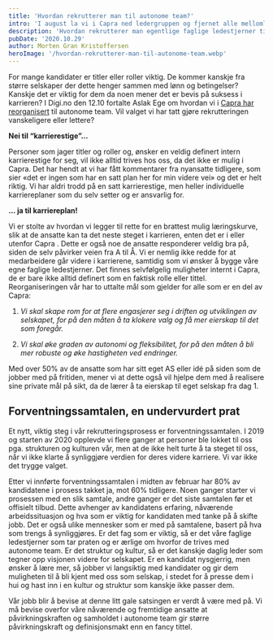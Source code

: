 ```yaml
---
title: 'Hvordan rekrutterer man til autonome team?'
intro: 'I august la vi i Capra ned ledergruppen og fjernet alle mellomledere i jakten på flat struktur. Hvordan rekrutterer man egentlige faglige ledestjerner til et selskap der titler betyr nada, men kultur og påvirkningskraft er drivakslene?'
description: 'Hvordan rekrutterer man egentlige faglige ledestjerner til et selskap der titler betyr nada, men kultur og påvirkningskraft er drivakslene?'
pubDate: '2020.10.29'
author: Morten Gran Kristoffersen
heroImage: '/hvordan-rekrutterer-man-til-autonome-team.webp'
---
```


For mange kandidater er titler eller roller viktig. De kommer kanskje fra større selskaper der dette henger sammen med lønn og betingelser? Kanskje det er viktig for dem da noen mener det er bevis på suksess i karrieren? I Digi.no den 12.10 fortalte Aslak Ege om hvordan vi i [Capra har reorganisert](https://www.digi.no/artikler/intervju-it-konsulentselskapet-fjernet-alle-mellomledere-og-innforte-flat-struktur/500444?key=fI697eC1) til autonome team. Vil valget vi har tatt gjøre rekrutteringen vanskeligere eller lettere?

**Nei til “karrierestige”...**

Personer som jager titler og roller og, ønsker en veldig definert intern karrierestige for seg, vil ikke alltid trives hos oss, da det ikke er mulig i Capra. Det har hendt at vi har fått kommentarer fra nyansatte tidligere, som sier «det er ingen som har en satt plan her for min videre vei» og det er helt riktig. Vi har aldri trodd på en satt karrierestige, men heller individuelle karriereplaner som du selv setter og er ansvarlig for. 

**... ja til karriereplan!**

Vi er stolte av hvordan vi legger til rette for en brattest mulig læringskurve, slik at de ansatte kan ta det neste steget i karrieren, enten det er i eller utenfor Capra . Dette er også noe de ansatte responderer veldig bra på, siden de selv påvirker veien fra A til Å. Vi er nemlig ikke redde for at medarbeidere går videre i karrierene, samtidig som vi ønsker å bygge våre egne faglige ledestjerner. Det finnes selvfølgelig muligheter internt i Capra, de er bare ikke alltid definert som en faktisk rolle eller tittel. Reorganiseringen vår har to uttalte mål som gjelder for alle som er en del av Capra:

1. *Vi skal skape rom for at flere engasjerer seg i driften og utviklingen av selskapet, for på den måten å ta klokere valg og få mer eierskap til det som foregår.*

2. *Vi skal øke graden av autonomi og fleksibilitet, for på den måten å bli mer robuste og øke hastigheten ved endringer.*

Med over 50% av de ansatte som har sitt eget AS eller idé på siden som de jobber med på fritiden, mener vi at dette også vil hjelpe dem med å realisere sine private mål på sikt, da de lærer å ta eierskap til eget selskap fra dag 1.

## Forventningssamtalen, en undervurdert prat

Et nytt, viktig steg i vår rekrutteringsprosess er forventningssamtalen. I 2019 og starten av 2020 opplevde vi flere ganger at personer ble lokket til oss pga. strukturen og kulturen vår, men at de ikke helt turte å ta steget til oss, når vi ikke klarte å synliggjøre verdien for deres videre karriere. Vi var ikke det trygge valget.

Etter vi innførte forventningssamtalen i midten av februar har 80% av kandidatene i prosess takket ja, mot 60% tidligere. Noen ganger starter vi prosessen med en slik samtale, andre ganger er det siste samtalen før et offisielt tilbud. Dette avhenger av kandidatens erfaring, nåværende arbeidssituasjon og hva som er viktig for kandidaten med tanke på å skifte jobb. Det er også ulike mennesker som er med på samtalene, basert på hva som trengs å synliggjøres. Er det fag som er viktig, så er det våre faglige ledestjerner som tar praten og er ærlige om hvorfor de trives med autonome team. Er det struktur og kultur, så er det kanskje daglig leder som tegner opp visjonen videre for selskapet. Er en kandidat nysgjerrig, men ønsker å lære mer, så jobber vi langsiktig med kandidater og gir dem muligheten til å bli kjent med oss som selskap, i stedet for å presse dem i hui og hast inn i en kultur og struktur som kanskje ikke passer dem.

Vår jobb blir å bevise at denne litt gale satsingen er verdt å være med på. Vi må bevise overfor våre nåværende og fremtidige ansatte at påvirkningskraften og samholdet i autonome team gir større påvirkningskraft og definisjonsmakt enn en fancy tittel.